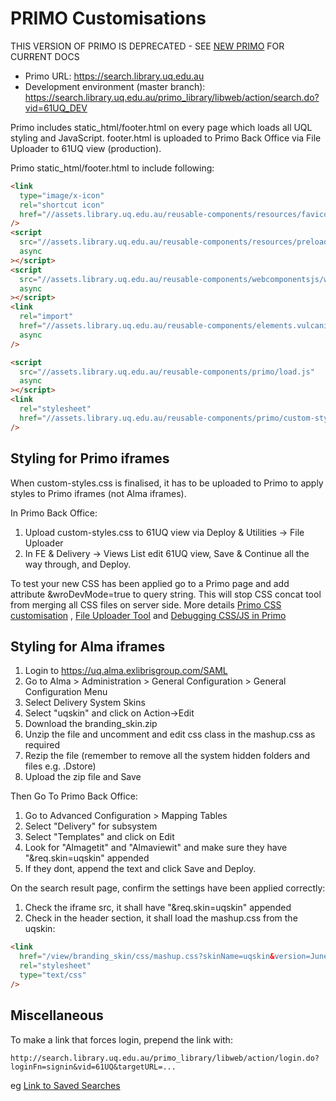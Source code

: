 # PRIMO Customisations

THIS VERSION OF PRIMO IS DEPRECATED - SEE [NEW PRIMO](https://github.com/uqlibrary/uqlibrary-reusable-components/tree/master/applications/primo2) FOR CURRENT DOCS

- Primo URL: <https://search.library.uq.edu.au>
- Development environment (master branch): <https://search.library.uq.edu.au/primo_library/libweb/action/search.do?vid=61UQ_DEV>

Primo includes static_html/footer.html on every page which loads all UQL styling and JavaScript.
footer.html is uploaded to Primo Back Office via File Uploader to 61UQ view (production).

Primo static_html/footer.html to include following:

```html
<link
  type="image/x-icon"
  rel="shortcut icon"
  href="//assets.library.uq.edu.au/reusable-components/resources/favicon.ico"
/>
<script
  src="//assets.library.uq.edu.au/reusable-components/resources/preloader.js"
  async
></script>
<script
  src="//assets.library.uq.edu.au/reusable-components/webcomponentsjs/webcomponents-lite.js"
  async
></script>
<link
  rel="import"
  href="//assets.library.uq.edu.au/reusable-components/elements.vulcanized.html"
  async
/>

<script
  src="//assets.library.uq.edu.au/reusable-components/primo/load.js"
  async
></script>
<link
  rel="stylesheet"
  href="//assets.library.uq.edu.au/reusable-components/primo/custom-styles.css"
/>
```

## Styling for Primo iframes

When custom-styles.css is finalised, it has to be uploaded to Primo to apply styles to Primo iframes (not Alma iframes).

In Primo Back Office:

1. Upload custom-styles.css to 61UQ view via Deploy & Utilities -> File Uploader
2. In FE & Delivery -> Views List edit 61UQ view, Save & Continue all the way through, and Deploy.

To test your new CSS has been applied go to a Primo page and add attribute &wroDevMode=true to query string. This will stop CSS concat tool from merging all CSS files on server side.
More details [Primo CSS customisation](https://knowledge.exlibrisgroup.com/Primo/Product_Documentation/Technical_Guide/Customizing_Primo%E2%80%99s_User_Interface/Customizing_the_Default_CSS_File)
, [File Uploader Tool](https://knowledge.exlibrisgroup.com/Primo/Product_Documentation/Back_Office_Guide/Primo_Utilities/The_File_Uploader_Tool)
and [Debugging CSS/JS in Primo](https://knowledge.exlibrisgroup.com/Primo/Product_Documentation/Technical_Guide/Customizing_Primo%E2%80%99s_User_Interface/Debugging_CSS_and_JavaScript)

## Styling for Alma iframes

1. Login to <https://uq.alma.exlibrisgroup.com/SAML>
1. Go to Alma > Administration > General Configuration > General Configuration Menu
1. Select Delivery System Skins
1. Select "uqskin" and click on Action->Edit
1. Download the branding_skin.zip
1. Unzip the file and uncomment and edit css class in the mashup.css as required
1. Rezip the file (remember to remove all the system hidden folders and files e.g. .Dstore)
1. Upload the zip file and Save

Then Go To Primo Back Office:

1. Go to Advanced Configuration > Mapping Tables
1. Select "Delivery" for subsystem
1. Select "Templates" and click on Edit
1. Look for "Almagetit" and "Almaviewit" and make sure they have "&req.skin=uqskin" appended
1. If they dont, append the text and click Save and Deploy.

On the search result page, confirm the settings have been applied correctly:

1. Check the iframe src, it shall have "&req.skin=uqskin" appended
1. Check in the header section, it shall load the mashup.css from the uqskin:

```html
<link
  href="/view/branding_skin/css/mashup.css?skinName=uqskin&version=June2016&skinVersion=1466583814&customerId=3130&institutionId=3131"
  rel="stylesheet"
  type="text/css"
/>
```

## Miscellaneous

To make a link that forces login, prepend the link with:

`http://search.library.uq.edu.au/primo_library/libweb/action/login.do?loginFn=signin&vid=61UQ&targetURL=...`

eg [Link to Saved Searches](http://search.library.uq.edu.au/primo_library/libweb/action/login.do?loginFn=signin&vid=61UQ&targetURL=http%3A%2F%2Fsearch.library.uq.edu.au%2Fprimo_library%2Flibweb%2Faction%2Fquery.do%3Ffn%3Ddisplay%26vid%3D61UQ)
